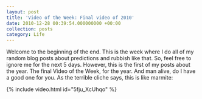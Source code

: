 ```yaml
---
layout: post
title: 'Video of the Week: Final video of 2010'
date: 2010-12-28 00:39:54.000000000 +00:00
collection: posts
category: Life
---
```


Welcome to the beginning of the end. This is the week where I do all of my random blog posts about predictions and rubbish like that. So, feel free to ignore me for the next 5 days. However, this is the first of my posts about the year. The final Video of the Week, for the year. And man alive, do I have a good one for you. As the terrible cliche says, this is like marmite:

{% include video.html id="5fju_XcUhqo" %}
